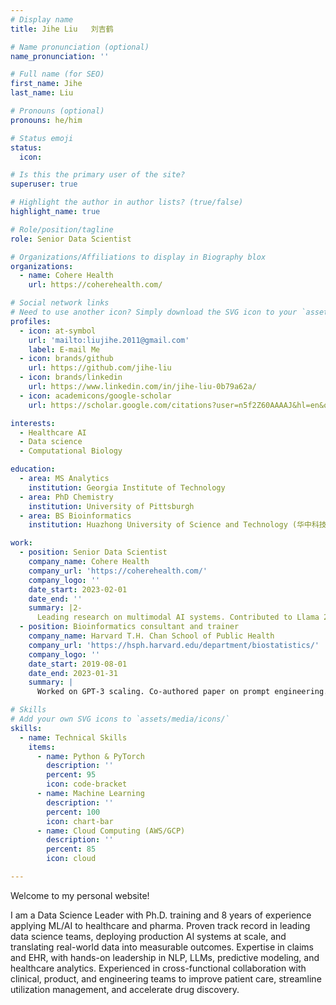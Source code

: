 ```yaml
---
# Display name
title: Jihe Liu   刘吉鹤

# Name pronunciation (optional)
name_pronunciation: ''

# Full name (for SEO)
first_name: Jihe
last_name: Liu

# Pronouns (optional)
pronouns: he/him

# Status emoji 
status:
  icon:

# Is this the primary user of the site?
superuser: true

# Highlight the author in author lists? (true/false)
highlight_name: true

# Role/position/tagline
role: Senior Data Scientist

# Organizations/Affiliations to display in Biography blox
organizations:
  - name: Cohere Health
    url: https://coherehealth.com/

# Social network links
# Need to use another icon? Simply download the SVG icon to your `assets/media/icons/` folder.
profiles:
  - icon: at-symbol
    url: 'mailto:liujihe.2011@gmail.com'
    label: E-mail Me
  - icon: brands/github
    url: https://github.com/jihe-liu
  - icon: brands/linkedin
    url: https://www.linkedin.com/in/jihe-liu-0b79a62a/
  - icon: academicons/google-scholar
    url: https://scholar.google.com/citations?user=n5f2Z60AAAAJ&hl=en&oi=ao

interests:
  - Healthcare AI
  - Data science
  - Computational Biology

education:
  - area: MS Analytics
    institution: Georgia Institute of Technology
  - area: PhD Chemistry
    institution: University of Pittsburgh
  - area: BS Bioinformatics
    institution: Huazhong University of Science and Technology (华中科技大学)

work:
  - position: Senior Data Scientist
    company_name: Cohere Health
    company_url: 'https://coherehealth.com/'
    company_logo: ''
    date_start: 2023-02-01
    date_end: ''
    summary: |2-
      Leading research on multimodal AI systems. Contributed to Llama 2 and other open-source models. 50+ citations in 3 years.
  - position: Bioinformatics consultant and trainer
    company_name: Harvard T.H. Chan School of Public Health
    company_url: 'https://hsph.harvard.edu/department/biostatistics/'
    company_logo: ''
    date_start: 2019-08-01
    date_end: 2023-01-31
    summary: |
      Worked on GPT-3 scaling. Co-authored paper on prompt engineering.

# Skills
# Add your own SVG icons to `assets/media/icons/`
skills:
  - name: Technical Skills
    items:
      - name: Python & PyTorch
        description: ''
        percent: 95
        icon: code-bracket
      - name: Machine Learning
        description: ''
        percent: 100
        icon: chart-bar
      - name: Cloud Computing (AWS/GCP)
        description: ''
        percent: 85
        icon: cloud

---
```


Welcome to my personal website!

I am a Data Science Leader with Ph.D. training and 8 years of experience applying ML/AI to healthcare and pharma. Proven track record in leading data science teams, deploying production AI systems at scale, and translating real-world data into measurable outcomes. Expertise in claims and EHR, with hands-on leadership in NLP, LLMs, predictive modeling, and healthcare analytics. Experienced in cross-functional collaboration with clinical, product, and engineering teams to improve patient care, streamline utilization management, and accelerate drug discovery.
